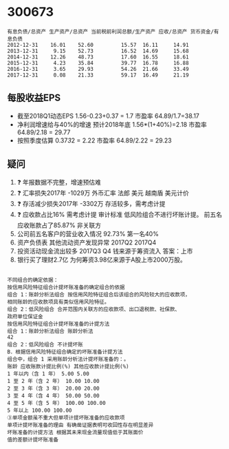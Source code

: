 # 300673

```text
有息负债/总资产 生产资产/总资产 当前税前利润总额/生产资产 应收/总资产 货币资金/有息负债
2012-12-31    16.01    52.60         15.57  16.11     14.91
2013-12-31     9.15    52.73         16.52  14.69     15.68
2014-12-31    12.26    48.73         17.60  16.55     18.61
2015-12-31     4.23    35.84         39.77  16.78     16.88
2016-12-31     3.65    29.93         54.26  21.66     33.49
2017-12-31     0.08    21.33         59.17  16.49     21.19
```

## 每股收益EPS
* 截至2018Q1动态EPS 1.56-0.23+0.37 = 1.7 市盈率 64.89/1.7=38.17
* 净利润增速给与40%的增速 预计2018年底 1.56*(1+40%)=2.18 市盈率 64.89/2.18 = 29.77
* 按照季度估算 0.37*3*2 = 2.22 市盈率 64.89/2.22 = 29.23

## 疑问
1. :question: 年报数据不完整，增速预估难
2. :question: 汇率损失2017年 -1029万 外币汇率 法郎 美元 越南盾  美元计价
3. :question: 存活减少损失2017年 -3302万  存活较多，需考虑计提
4. :question: 应收款占比16% 需考虑计提 审计标准  低风险组合不进行坏账计提。 前五名应收账款占了85.87% 非关联方
5. 公司前五名客户的营业收入情况 92.73% 第一名40%
6. 资产负债表 其他流动资产发现异常 2017Q2 2017Q4
7. 投资活动现金流出较多 2017Q3 Q4 钱来源于筹资流入 答案：上市
8. 银行买了理财2.7亿  为何筹资3.98亿来源于A股上市2000万股。

```text

不同组合的确定依据：
按信用风险特征组合计提坏账准备的确定组合的依据
组合 1：账龄分析法组合 按信用风险特征组合后该组合的风险较大的应收款项，
相同账龄的应收款项具有类似信用风险特征。
组合 2：低风险组合 合并范围内关联方的应收款项、出口退税款、社保款、
政府单位保证金
按信用风险特征组合计提坏账准备的计提方法
组合 1：账龄分析法组合 账龄分析法
42
组合 2：低风险组合 不计提坏账
B．根据信用风险特征组合确定的坏账准备计提方法
组合中，组合 1 采用账龄分析法计提坏账准备的：。
账龄 应收账款计提比例(%) 其他应收款计提比例(%)
1 年以内（含 1 年） 5.00 5.00
1 至 2 年（含 2 年） 10.00 10.00
2 至 3 年（含 3 年） 20.00 20.00
3 至 4 年（含 4 年） 50.00 50.00
4 至 5 年（含 5 年） 100.00 100.00
5 年以上 100.00 100.00
③单项金额虽不重大但单项计提坏账准备的应收款项
单项计提坏账准备的理由 有确凿证据表明可收回性存在明显差异
坏账准备的计提方法 根据其未来现金流量现值低于其账面价
值的差额计提坏账准备
```